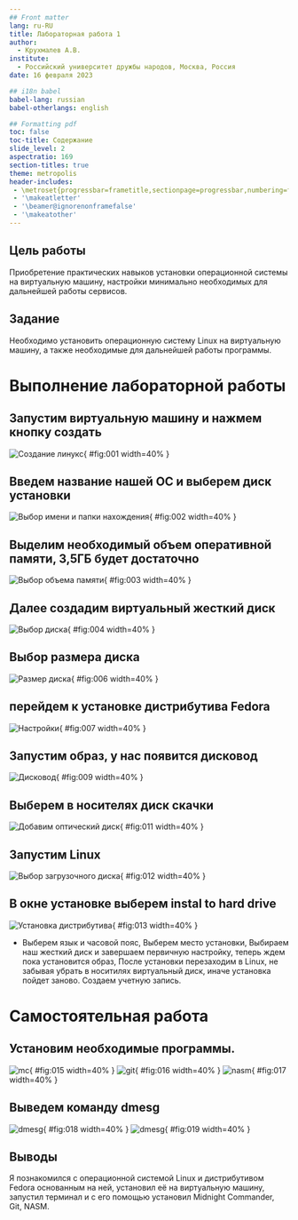 ```yaml
---
## Front matter
lang: ru-RU
title: Лабораторная работа 1
author:
  - Крухмалев А.В.
institute:
  - Российский университет дружбы народов, Москва, Россия
date: 16 февраля 2023

## i18n babel
babel-lang: russian
babel-otherlangs: english

## Formatting pdf
toc: false
toc-title: Содержание
slide_level: 2
aspectratio: 169
section-titles: true
theme: metropolis
header-includes:
 - \metroset{progressbar=frametitle,sectionpage=progressbar,numbering=fraction}
 - '\makeatletter'
 - '\beamer@ignorenonframefalse'
 - '\makeatother'
---
```


## Цель работы

Приобретение практических навыков установки операционной системы на виртуальную машину, настройки минимально необходимых для дальнейшей работы сервисов.

## Задание

Необходимо установить операционную систему Linux на виртуальную машину, а также необходимые для дальнейшей работы программы.

# Выполнение лабораторной работы

## Запустим виртуальную машину и нажмем кнопку создать

![Создание линукс](image/1.jpg){ #fig:001 width=40% }

## Bведем название нашей ОС и выберем диск установки

![Выбор имени и папки нахождения](image/2.jpg){ #fig:002 width=40% }

## Выделим необходимый объем оперативной памяти, 3,5ГБ будет достаточно 

![Выбор объема памяти](image/3.jpg){ #fig:003 width=40% }

## Далее создадим виртуальный жесткий диск

![Выбор диска](image/4.jpg){ #fig:004 width=40% }

## Выбор размера диска

![Размер диска](image/6.jpg){ #fig:006 width=40% }

## перейдем к установке дистрибутива Fedora

![Настройки](image/7.jpg){ #fig:007 width=40% }

## Запустим образ, у нас появится дисковод

![Дисковод](image/8.jpg){ #fig:009 width=40% }

## Выберем в носителях диск скачки

![Добавим оптический диск](image/9.jpg){ #fig:011 width=40% }

## Запустим Linux

![Выбор загрузочного диска](image/10.jpg){ #fig:012 width=40% }

## В окне установке выберем instal to hard drive

![Установка дистрибутива](image/11.jpg){ #fig:013 width=40% }

- Выберем язык и часовой пояс, Выберем место установки, Выбираем наш жесткий диск и завершаем первичную настройку, теперь ждем пока установится образ, После установки перезаходим в Linux, не забывая убрать в носитилях виртуальный диск, иначе установка пойдет заново. Создаем учетную запись.

# Самостоятельная работа

## Установим необходимые программы.

![mc](image/16.jpg){ #fig:015 width=40% }
![git](image/17.jpg){ #fig:016 width=40% }
![nasm](image/18.jpg){ #fig:017 width=40% }

## Выведем команду dmesg 

![dmesg](image/19.png){ #fig:018 width=40% }
![dmesg](image/20.png){ #fig:019 width=40% }

## Выводы

Я познакомился с операционной системой Linux и дистрибутивом Fedora основанным на ней, установил её на виртуальную машину, запустил терминал и с его помощью установил Midnight Commander, Git, NASM.

